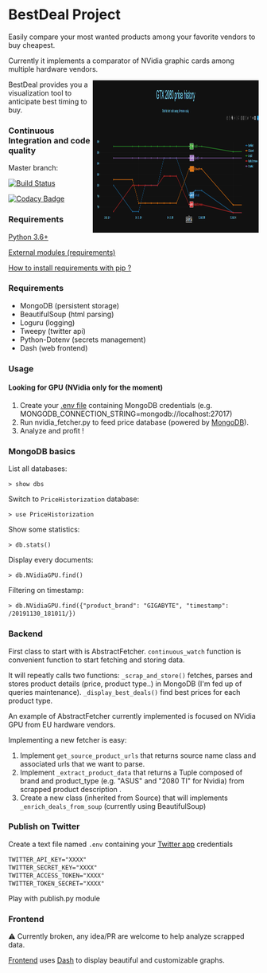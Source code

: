 BestDeal Project
=======================

Easily compare your most wanted products among your favorite vendors to buy cheapest.

Currently it implements a comparator of NVidia graphic cards among multiple hardware vendors.

<img src='https://github.com/RichardDally/BestDeal/blob/master/screenshots/GTX2080_20181202.png' style='width:334px; height:306px; float: right;'>

BestDeal provides you a visualization tool to anticipate best timing to buy.

### Continuous Integration and code quality

Master branch:


[![Build Status](https://travis-ci.org/RichardDally/BestDeal.svg?branch=master)](https://travis-ci.org/RichardDally/BestDeal)

[![Codacy Badge](https://api.codacy.com/project/badge/Grade/09178071e8a8453fa2acc6d47a4937aa)](https://www.codacy.com/manual/RichardDally/BestDeal?utm_source=github.com&amp;utm_medium=referral&amp;utm_content=RichardDally/BestDeal&amp;utm_campaign=Badge_Grade)


### Requirements

[Python 3.6+](https://www.python.org/downloads/)

[External modules (requirements)](requirements.txt)

[How to install requirements with pip ?](https://stackoverflow.com/a/39537053/5037799)

### Requirements

- MongoDB (persistent storage)
- BeautifulSoup (html parsing)
- Loguru (logging)
- Tweepy (twitter api)
- Python-Dotenv (secrets management)
- Dash (web frontend)

### Usage

#### Looking for GPU (NVidia only for the moment)

1. Create your [.env file](https://github.com/theskumar/python-dotenv) containing MongoDB credentials (e.g. MONGODB_CONNECTION_STRING=mongodb://localhost:27017)
2. Run nvidia_fetcher.py to feed price database (powered by [MongoDB](https://docs.mongodb.com)).
3. Analyze and profit !

### MongoDB basics

List all databases:

    > show dbs


Switch to `PriceHistorization` database:

    > use PriceHistorization

Show some statistics:

    > db.stats()

Display every documents:

    > db.NVidiaGPU.find()

Filtering on timestamp:

    > db.NVidiaGPU.find({"product_brand": "GIGABYTE", "timestamp": /20191130_181011/})


### Backend

First class to start with is AbstractFetcher.
`continuous_watch` function is convenient function to start fetching and storing data.

It will repeatly calls two functions:
`_scrap_and_store()` fetches, parses and stores product details (price, product type..) in MongoDB (I'm fed up of queries maintenance).
`_display_best_deals()` find best prices for each product type.

An example of AbstractFetcher currently implemented is focused on NVidia GPU from EU hardware vendors.

Implementing a new fetcher is easy:
1) Implement `get_source_product_urls` that returns source name class and associated urls that we want to parse.
2) Implement `_extract_product_data` that returns a Tuple composed of brand and product_type (e.g. "ASUS" and "2080 TI" for Nvidia) from scrapped product description .
3) Create a new class (inherited from Source) that will implements `_enrich_deals_from_soup` (currently using BeautifulSoup)

### Publish on Twitter

Create a text file named `.env` containing your [Twitter app](https://developer.twitter.com/en/apps/) credentials

    TWITTER_API_KEY="XXXX"
    TWITTER_SECRET_KEY="XXXX"
    TWITTER_ACCESS_TOKEN="XXXX"
    TWITTER_TOKEN_SECRET="XXXX"

Play with publish.py module

### Frontend

:warning: Currently broken, any idea/PR are welcome to help analyze scrapped data.

[Frontend](https://github.com/RichardDally/BestDeal/blob/master/frontend.py) uses [Dash](https://plot.ly/products/dash/) to display beautiful and customizable graphs.
